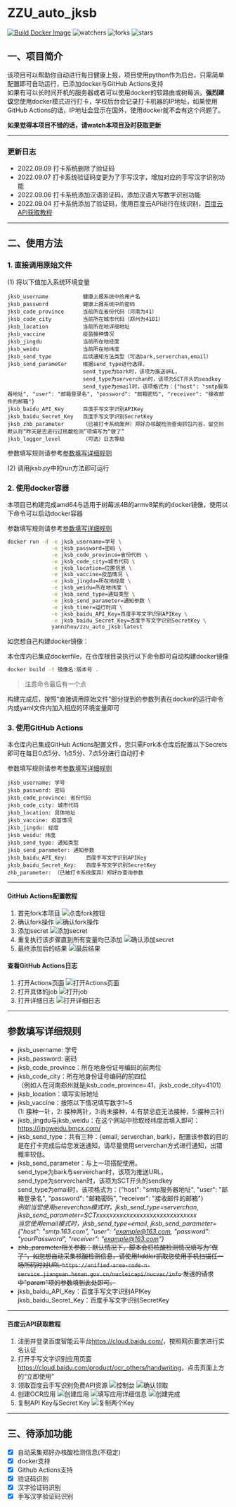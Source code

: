 # ZZU_auto_jksb

[![Build Docker Image](https://github.com/Yann-zhou/zzu_auto_jksb/actions/workflows/build_docker_image.yml/badge.svg)](https://github.com/Yann-zhou/zzu_auto_jksb/actions/workflows/build_docker_image.yml)
![watchers](https://img.shields.io/github/watchers/Yann-zhou/zzu_auto_jksb)
![forks](https://img.shields.io/github/forks/Yann-zhou/zzu_auto_jksb)
![stars](https://img.shields.io/github/stars/Yann-zhou/zzu_auto_jksb)

## 一、项目简介

该项目可以帮助你自动进行每日健康上报，项目使用python作为后台，只需简单配置即可自动运行，已添加docker与GitHub Actions支持  
如果有可以长时间开机的服务器或者可以使用docker的软路由或树莓派，**强烈建议**您使用docker模式进行打卡，学校后台会记录打卡机器的IP地址，如果使用GitHub Actions的话，IP地址会显示在国外，使用docker就不会有这个问题了。

**如果觉得本项目不错的话，请watch本项目及时获取更新**

---
### 更新日志

- 2022.09.09 打卡系统删除了验证码
- 2022.09.07 打卡系统验证码变更为了手写汉字，增加对应的手写汉字识别功能
- 2022.09.06 打卡系统添加汉语验证码，添加汉语大写数字识别功能
- 2022.09.04 打卡系统添加了验证码，使用百度云API进行在线识别，[百度云API获取教程](#2)

---

## 二、使用方法
### 1. 直接调用原始文件
(1) 将以下值加入系统环境变量
```
jksb_username           健康上报系统中的用户名
jksb_password           健康上报系统中的密码
jksb_code_province      当前所在省份代码（河南为41）
jksb_code_city          当前所在城市代码（郑州为4101）
jksb_location           当前所在地详细地址
jksb_vaccine            疫苗接种情况
jksb_jingdu             当前所在地经度
jksb_weidu              当前所在地纬度
jksb_send_type          后续通知方法类型（可选bark,serverchan,email）
jksb_send_parameter     根据send_type进行选择，
                        send_type为bark时，该项为推送URL，
                        send_type为serverchan时，该项为SCT开头的sendkey
                        send_type为email时，该项格式为：{"host": "smtp服务器地址", "user": "邮箱登录名", "password": "邮箱密码", "receiver": "接收邮件的邮箱"}
jksb_baidu_API_Key      百度手写文字识别APIKey
jksb_baidu_Secret_Key   百度手写文字识别SecretKey
jksb_zhb_parameter      （已被打卡系统废弃）郑好办核酸检测查询抓包内容，留空则默认将“昨天是否进行过核酸检测”项填写为“做了”
jksb_logger_level       （可选）日志等级
```
参数填写规则请参考[参数填写详细规则](#1)

(2) 调用jksb.py中的run方法即可运行

### 2. 使用docker容器
本项目已构建完成amd64与适用于树莓派4B的armv8架构的docker镜像，使用以下命令可以启动docker容器

参数填写规则请参考[参数填写详细规则](#1)
```bash
docker run -d -e jksb_username=学号 \
              -e jksb_password=密码 \
              -e jksb_code_province=省份代码 \
              -e jksb_code_city=城市代码 \
              -e jksb_location=位置信息 \
              -e jksb_vaccine=疫苗情况 \
              -e jksb_jingdu=所在地经度 \
              -e jksb_weidu=所在地纬度 \
              -e jksb_send_type=通知类型 \
              -e jksb_send_parameter=通知参数 \
              -e jksb_timer=运行时间 \
              -e jksb_baidu_API_Key=百度手写文字识别APIKey \
              -e jksb_baidu_Secret_Key=百度手写文字识别SecretKey \
              yannzhou/zzu_auto_jksb:latest
```
如您想自己构建docker镜像：

本仓库内已集成dockerfile，在仓库根目录执行以下命令即可自动构建docker镜像
```bash
docker build -t 镜像名:版本号 .
```
> 注意命令最后有一个点

构建完成后，按照“直接调用原始文件”部分提到的参数列表在docker的运行命令内或yaml文件内加入相应的环境变量即可

### 3. 使用GitHub Actions
本仓库内已集成GitHub Actions配置文件，您只需Fork本仓库后配置以下Secrets即可在每日0点5分、1点5分、7点5分进行自动打卡

参数填写规则请参考[参数填写详细规则](#1)
```
jksb_username: 学号
jksb_password: 密码
jksb_code_province: 省份代码
jksb_code_city: 城市代码
jksb_location: 具体地址
jksb_vaccine: 疫苗情况
jksb_jingdu: 经度
jksb_weidu: 纬度
jksb_send_type: 通知类型
jksb_send_parameter: 通知参数
jksb_baidu_API_Key:      百度手写文字识别APIKey
jksb_baidu_Secret_Key:   百度手写文字识别SecretKey
zhb_parameter: （已被打卡系统废弃）郑好办查询参数
```
---

#### GitHub Actions配置教程
1. 首先fork本项目
![点击fork按钮](img/actions/1点击fork按钮.jpg "点击fork按钮")
2. 确认fork操作
![确认fork操作](img/actions/2确认fork.jpg "确认fork操作")
3. 添加secret
![添加secret](img/actions/3settings界面.jpg "添加secret")
4. 重复执行该步骤直到所有变量均已添加
![确认添加secret](img/actions/4secrets界面.jpg "确认添加secret")
5. 最终添加后的结果
![最后结果](img/actions/5最终结果.jpg "最后结果")

#### 查看GitHub Actions日志
1. 打开Actions页面
![打开Actions页面](img/actions/6查看workflow.jpg "打开Actions页面")
2. 打开具体的job
![打开job](img/actions/7点击build.jpg "打开job")
3. 打开详细日志
![打开详细日志](img/actions/8查看日志.jpg "打开详细日志")

---

<div id="1"></div>

## 参数填写详细规则
- jksb_username: 学号
- jksb_password: 密码
- jksb_code_province：所在地身份证号编码的前两位  
- jksb_code_city：所在地身份证号编码的前四位  
（例如人在河南郑州就是jksb_code_province=41，jksb_code_city=4101）  
- jksb_location：填写实际地址
- jksb_vaccine：按照以下情况填写数字1~5  
(1: 接种一针，2: 接种两针，3:尚未接种，4:有禁忌症无法接种，5:接种三针)  
- jksb_jingdu与jksb_weidu：在这个网站中拾取经纬度后填入即可：https://jingweidu.bmcx.com/
- jksb_send_type：共有三种：{email, serverchan, bark}，配置该参数的目的是在打卡完成后给您发送通知，请尽量使用serverchan方式进行通知，出错概率较低。
- jksb_send_parameter：与上一项搭配使用。  
send_type为bark与serverchan时，该项为推送URL，  
send_type为serverchan时，该项为SCT开头的sendkey  
send_type为email时，该项格式为：{"host": "smtp服务器地址", "user": "邮箱登录名", "password": "邮箱密码", "receiver": "接收邮件的邮箱"}  
*例如当您使用sereverchan模式时，jksb_send_type=serverchan, jksb_send_parameter=SCTxxxxxxxxxxxxxxxxxxxxxxxxxxxxxx*  
*当您使用email模式时，jksb_send_type=email, jksb_send_parameter={"host": "smtp.163.com", "user": "example@163.com, "password": "yourPassword", "receiver": "example@163.com"}*
- ~~zhb_parameter相关参数：默认情况下，脚本会将核酸检测情况填写为“做了”，如您想自动采集核酸检测信息，请使用fiddler抓取您使用手机扫描任一场所码时对URL `https://unified-area-code-n-service.jianguan.henan.gov.cn/nucleicapi/nucvac/info` 发送的请求中"param"项的参数填到此处即可。~~
- jksb_baidu_API_Key：百度手写文字识别APIKey  
  jksb_baidu_Secret_Key：百度手写文字识别SecretKey


---
<div id="2"></div>

#### 百度云API获取教程
1. 注册并登录百度智能云平台<https://cloud.baidu.com/>，按照网页要求进行实名认证
2. 打开手写文字识别应用页面<https://cloud.baidu.com/product/ocr_others/handwriting>，点击页面上方的“立即使用”
3. 领取百度云手写识别免费API资源
![控制台](img/baidu/1领取资源.jpg "控制台")
![确认领取](img/baidu/2确认领取.jpg "确认领取")
4. 创建OCR应用
![创建应用](img/baidu/3创建应用.jpg "创建应用")
![填写应用详细信息](img/baidu/4填写应用信息.jpg "填写应用详细信息")
![创建完成](img/baidu/5创建完成.jpg "创建完成")
5. 复制API Key与Secret Key
![复制两个Key](img/baidu/6Key复制.jpg "复制两个Key")
---

## 三、待添加功能
- [x] 自动采集郑好办核酸检测信息(不稳定)
- [x] docker支持
- [x] Github Actions支持
- [x] 验证码识别
- [x] 汉字验证码识别
- [x] 手写汉字验证码识别